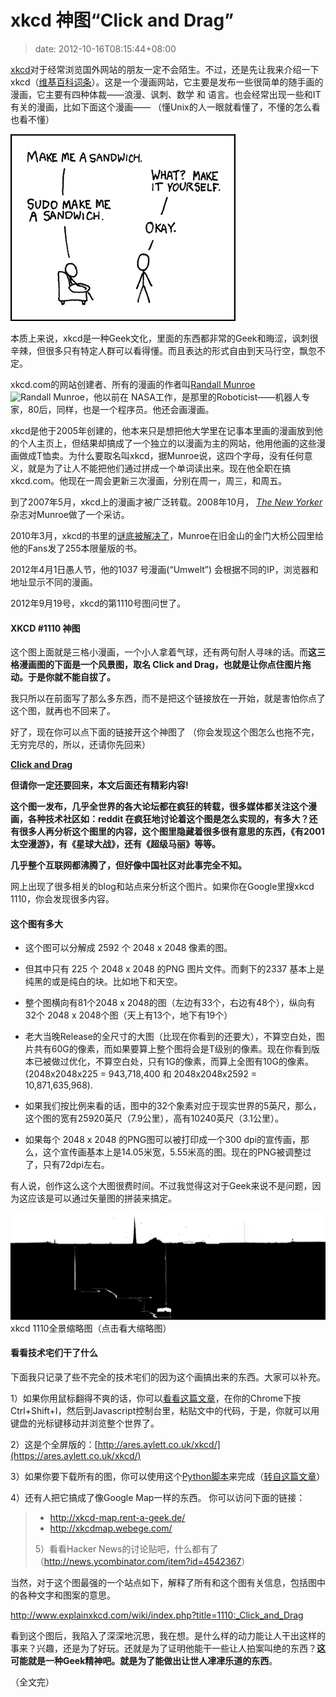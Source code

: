 # xkcd 神图“Click and Drag”
>date: 2012-10-16T08:15:44+08:00


[xkcd](http://xkcd.com/)对于经常浏览国外网站的朋友一定不会陌生。不过，还是先让我来介绍一下xkcd（[维基百科词条](https://en.wikipedia.org/wiki/Xkcd)）。这是一个漫画网站，它主要是发布一些很简单的随手画的漫画，它主要有四种体裁——浪漫、讽刺、数学 和 语言。也会经常出现一些和IT有关的漫画，比如下面这个漫画—— （懂Unix的人一眼就看懂了，不懂的怎么看也看不懂）


![](/assets/images/coolshell.cn/wp-content/uploads/2012/10/xkcd-sandwich.png "xkcd-sandwich")


本质上来说，xkcd是一种Geek文化，里面的东西都非常的Geek和晦涩，讽刺很辛辣，但很多只有特定人群可以看得懂。而且表达的形式自由到天马行空，飘忽不定。



xkcd.com的网站创建者、所有的漫画的作者叫[Randall Munroe](https://en.wikipedia.org/wiki/Randall_Munroe "Randall Munroe")![](https://upload.wikimedia.org/wikipedia/commons/thumb/f/f4/Randall_Munroe_ducks.JPG/230px-Randall_Munroe_ducks.JPG "Randall Munroe")，他以前在 NASA工作，是那里的Roboticist——机器人专家，80后，同样，也是一个程序员。他还会画漫画。


xkcd是他于2005年创建的，他本来只是想把他大学里在记事本里画的漫画放到他的个人主页上，但结果却搞成了一个独立的以漫画为主的网站，他用他画的这些漫画做成T恤卖。为什么要取名叫xkcd，据Munroe说，这四个字母，没有任何意义，就是为了让人不能把他们通过拼成一个单词读出来。现在他全职在搞xkcd.com。他现在一周会更新三次漫画，分别在周一，周三，和周五。


到了2007年5月，xkcd上的漫画才被广泛转载。2008年10月， *[The New Yorker](https://en.wikipedia.org/wiki/The_New_Yorker "The New Yorker")* 杂志对Munroe做了一个采访。


2010年3月，xkcd的书里的[谜底被解决了](http://forums.xkcd.com/viewtopic.php?p=2042913#p2042829)，Munroe在旧金山的金门大桥公园里给他的Fans发了255本限量版的书。


2012年4月1日愚人节，他的1037 号漫画(“Umwelt”) 会根据不同的IP，浏览器和地址显示不同的漫画。


2012年9月19号，xkcd的第1110号图问世了。


#### XKCD #1110 神图


这个图上面就是三格小漫画，一个小人拿着气球，还有两句耐人寻味的话。而**这三格漫画图的下面是一个风景图，取名 Click and Drag，也就是让你点住图片拖动。于是你就不能自拔了。**


我只所以在前面写了那么多东西，而不是把这个链接放在一开始，就是害怕你点了这个图，就再也不回来了。


好了，现在你可以点下面的链接开这个神图了 （你会发现这个图怎么也拖不完，无穷完尽的，所以，还请你先回来）


 **[Click and Drag](http://www.xkcd.com/1110/)**


**但请你一定还要回来，本文后面还有精彩内容!**


**这个图一发布，几乎全世界的各大论坛都在疯狂的转载，很多媒体都关注这个漫画，各种技术社区如：reddit 在疯狂地讨论着这个图是怎么实现的，有多大？还有很多人再分析这个图里的内容，这个图里隐藏着很多很有意思的东西，《有2001太空漫游》，有《星球大战》，还有《超级马丽》等等。**


**几乎整个互联网都沸腾了，但好像中国社区对此事完全不知。**


网上出现了很多相关的blog和站点来分析这个图片。如果你在Google里搜xkcd 1110，你会发现很多内容。


#### 这个图有多大


* 这个图可以分解成 2592 个 2048 x 2048 像素的图。


* 但其中只有 225 个 2048 x 2048 的PNG 图片文件。而剩下的2337 基本上是纯黑的或是纯白的块。比如地下和天空。


* 整个图横向有81个2048 x 2048的图（左边有33个，右边有48个），纵向有32个 2048 x 2048个图（天上有13个，地下有19个）


* 老大当晚Release的全尺寸的大图（比现在你看到的还要大），不算空白处，图片共有60G的像素，而如果要算上整个图将会是T级别的像素。现在你看到版本已被做过优化，不算空白处，只有1G的像素，而算上全图有10G的像素。 (2048x2048x225 = 943,718,400 和 2048x2048x2592 = 10,871,635,968).


* 如果我们按比例来看的话，图中的32个象素对应于现实世界的5英尺，那么，这个图的宽有25920英尺（7.9公里），高有10240英尺（3.1公里）。


* 如果每个 2048 x 2048 的PNG图可以被打印成一个300 dpi的宣传画，那么，这个宣传画基本上是14.05米宽，5.55米高的图。现在的PNG被调整过了，只有72dpi左右。


有人说，创作这么这个大图很费时间。不过我觉得这对于Geek来说不是问题，因为这应该是可以通过矢量图的拼装来搞定。


[![xkcd 1110全景缩略图（点击看大缩略图）](/assets/images/coolshell.cn/wp-content/uploads/2012/10/xkcd1110-1024x346.png "xkcd 1110全景缩略图（点击看大缩略图）")](https://coolshell.cn/wp-content/uploads/2012/10/xkcd1110.png)xkcd 1110全景缩略图（点击看大缩略图）
#### 看看技术宅们干了什么


下面我只记录了些不完全的技术宅们的因为这个画搞出来的东西。大家可以补充。


1）如果你用鼠标翻得不爽的话，你可以[看看这篇文章](http://www.potch.me/blog/press-and-hold.html)，在你的Chrome下按Ctrl+Shift+I，然后到Javascript控制台里，粘贴文中的代码，于是，你就可以用键盘的光标键移动并浏览整个世界了。


2）这是个全屏版的：[http://ares.aylett.co.uk/xkcd/](https://ares.aylett.co.uk/xkcd/)


3）如果你要下载所有的图，你可以使用这个[Python脚本](http://lebbeo.us/static/get-xkcd-1110.py)来完成（[转自这篇文章](http://lebbeo.us/2012/09/19/not-bbq-fetching-component-images-of-xkcd-comic-1110/)）


4）还有人把它搞成了像Google Map一样的东西。 你可以访问下面的链接：



> 
> * <http://xkcd-map.rent-a-geek.de/>
> * <http://xkcdmap.webege.com/>
> 
> 
> 5）看看Hacker News的讨论贴吧，什么都有了（<http://news.ycombinator.com/item?id=4542367>）
> 
> 


当然，对于这个图最强的一个站点如下，解释了所有和这个图有关信息，包括图中的各种文字和图案的意思。


<http://www.explainxkcd.com/wiki/index.php?title=1110:_Click_and_Drag>


看到这个图后，我陷入了深深地沉思，我在想。是什么样的动力能让人干出这样的事来？兴趣，还是为了好玩。还就是为了证明他能干一些让人拍案叫绝的东西？**这可能就是一种Geek精神吧。就是为了能做出让世人冿冿乐道的东西**。


（全文完）



